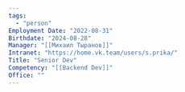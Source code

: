 ```yaml
---
tags:
  - "person"
Employment Date: "2022-08-31"
Birthdate: "2024-08-28"
Manager: "[[Михаил Тыранов]]"
Intranet: "https://home.vk.team/users/s.prika/"
Title: "Senior Dev"
Competency: "[[Backend Dev]]"
Office: ""
---
```

